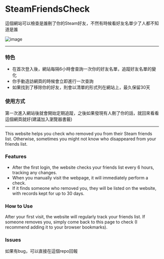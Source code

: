 # SteamFriendsCheck
這個網站可以檢查是誰刪了你的Steam好友，不然有時候看好友名單少了人都不知道是誰

![image](https://github.com/user-attachments/assets/0f647e1a-d0a0-4acf-a8ac-8fba5e0a711d)

****

### 特色
- 在首次登入後，網站每隔6小時會查詢一次你的好友名單，追蹤好友名單的變化
- 你手動造訪網頁的時候會立即進行一次查詢
- 如果找到了移除你的好友，則會以清單的形式列在網站上，最久保留30天

### 使用方式
第一次進入網站後就會開始定期追蹤，之後如果發現有人刪了你的話，就回來看看這個網頁就好(建議加入瀏覽器書籤)

****
This website helps you check who removed you from their Steam friends list. Otherwise, sometimes you might not know who disappeared from your friends list.

### Features
- After the first login, the website checks your friends list every 6 hours, tracking any changes.
- When you manually visit the webpage, it will immediately perform a check.
- If it finds someone who removed you, they will be listed on the website, with records kept for up to 30 days.

### How to Use
After your first visit, the website will regularly track your friends list. If someone removes you, simply come back to this page to check (I recommend adding it to your browser bookmarks).

### Issues
如果有bug，可以直接在這個repo回報
